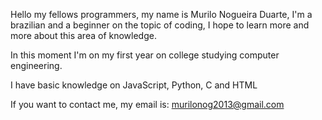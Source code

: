 Hello my fellows programmers, my name is Murilo Nogueira Duarte, I'm a brazilian and a beginner on the topic of coding, I hope to learn more and more about this area of knowledge.

In this moment I'm on my first year on college studying computer engineering.

I have basic knowledge on JavaScript, Python, C and HTML

If you want to contact me, my email is: murilonog2013@gmail.com
